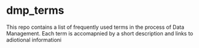 # dmp_terms
This repo contains a list of frequently used terms in the process of Data Management. Each term is accomapnied by a short description and links to adiotional informationi 

